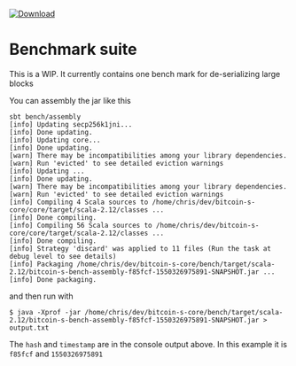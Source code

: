[ ![Download](https://api.bintray.com/packages/bitcoin-s/bitcoin-s-core/bitcoin-s-bench/images/download.svg) ](https://bintray.com/bitcoin-s/bitcoin-s-core/bitcoin-s-bench/_latestVersion)

# Benchmark suite

This is a WIP. It currently contains one bench mark for de-serializing large blocks

You can assembly the jar like this

```
sbt bench/assembly
[info] Updating secp256k1jni...
[info] Done updating.
[info] Updating core...
[info] Done updating.
[warn] There may be incompatibilities among your library dependencies.
[warn] Run 'evicted' to see detailed eviction warnings
[info] Updating ...
[info] Done updating.
[warn] There may be incompatibilities among your library dependencies.
[warn] Run 'evicted' to see detailed eviction warnings
[info] Compiling 4 Scala sources to /home/chris/dev/bitcoin-s-core/core/target/scala-2.12/classes ...
[info] Done compiling.
[info] Compiling 56 Scala sources to /home/chris/dev/bitcoin-s-core/core/target/scala-2.12/classes ...
[info] Done compiling.
[info] Strategy 'discard' was applied to 11 files (Run the task at debug level to see details)
[info] Packaging /home/chris/dev/bitcoin-s-core/bench/target/scala-2.12/bitcoin-s-bench-assembly-f85fcf-1550326975891-SNAPSHOT.jar ...
[info] Done packaging.
```


and then run with

```
$ java -Xprof -jar /home/chris/dev/bitcoin-s-core/bench/target/scala-2.12/bitcoin-s-bench-assembly-f85fcf-1550326975891-SNAPSHOT.jar > output.txt
```

The `hash` and `timestamp` are in the console output above. In this example it is `f85fcf` and `1550326975891`

